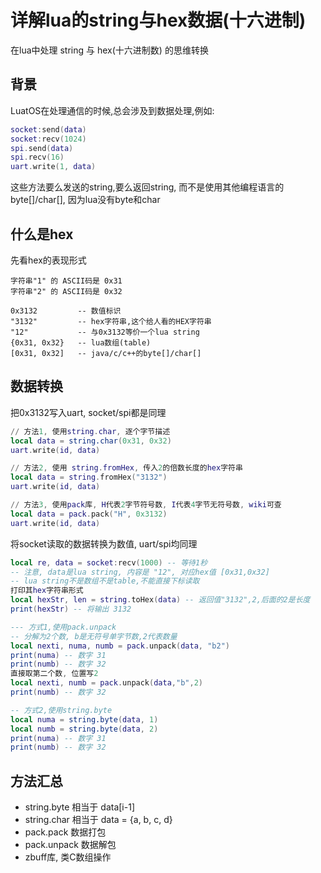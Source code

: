 # 详解lua的string与hex数据(十六进制)

在lua中处理 string 与 hex(十六进制数) 的思维转换

## 背景

LuatOS在处理通信的时候,总会涉及到数据处理,例如:

```lua
socket:send(data)
socket:recv(1024)
spi.send(data)
spi.recv(16)
uart.write(1, data)
```

这些方法要么发送的string,要么返回string, 而不是使用其他编程语言的byte[]/char[], 因为lua没有byte和char

## 什么是hex

先看hex的表现形式

```
字符串"1" 的 ASCII码是 0x31
字符串"2" 的 ASCII码是 0x32

0x3132         -- 数值标识
"3132"         -- hex字符串,这个给人看的HEX字符串
"12"           -- 与0x3132等价一个lua string
{0x31, 0x32}   -- lua数组(table)
[0x31, 0x32]   -- java/c/c++的byte[]/char[]
```

## 数据转换

把0x3132写入uart, socket/spi都是同理
```lua
// 方法1, 使用string.char, 逐个字节描述
local data = string.char(0x31, 0x32)
uart.write(id, data)

// 方法2, 使用 string.fromHex, 传入2的倍数长度的hex字符串
local data = string.fromHex("3132")
uart.write(id, data)

// 方法3, 使用pack库, H代表2字节符号数, I代表4字节无符号数, wiki可查
local data = pack.pack("H", 0x3132)
uart.write(id, data)
```

将socket读取的数据转换为数值, uart/spi均同理
```lua
local re, data = socket:recv(1000) -- 等待1秒
-- 注意, data是lua string, 内容是 "12", 对应hex值 [0x31,0x32]
-- lua string不是数组不是table,不能直接下标读取
打印其hex字符串形式
local hexStr, len = string.toHex(data) -- 返回值"3132",2,后面的2是长度
print(hexStr) -- 将输出 3132

--- 方式1,使用pack.unpack
-- 分解为2个数, b是无符号单字节数,2代表数量
local nexti, numa, numb = pack.unpack(data, "b2")
print(numa) -- 数字 31
print(numb) -- 数字 32
直接取第二个数, 位置写2
local nexti, numb = pack.unpack(data,"b",2)
print(numb) -- 数字 32

-- 方式2,使用string.byte
local numa = string.byte(data, 1)
local numb = string.byte(data, 2)
print(numa) -- 数字 31
print(numb) -- 数字 32
```

## 方法汇总

* string.byte 相当于 data[i-1]
* string.char 相当于 data = {a, b, c, d}
* pack.pack 数据打包
* pack.unpack 数据解包
* zbuff库, 类C数组操作
